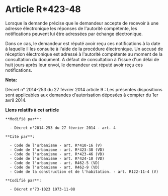 # Article R*423-48

Lorsque la demande précise que le demandeur accepte de recevoir à une adresse électronique les réponses de l'autorité
compétente, les notifications peuvent lui être adressées par échange électronique.

Dans ce cas, le demandeur est réputé avoir reçu ces notifications à la date à laquelle il les consulte à l'aide de la
procédure électronique. Un accusé de réception électronique est adressé à l'autorité compétente au moment de la consultation
du document. A défaut de consultation à l'issue d'un délai de huit jours après leur envoi, le demandeur est réputé avoir reçu
ces notifications.

**Nota:**

Décret n° 2014-253 du 27 février 2014 article 9 : Les présentes dispositions sont applicables aux demandes d'autorisation
déposées à compter du 1er avril 2014.

**Liens relatifs à cet article**

	**Modifié par**:

	  - Décret n°2014-253 du 27 février 2014 - art. 4

	**Cité par**:

	  - Code de l'urbanisme - art. R*410-16 (V)
	  - Code de l'urbanisme - art. R*423-38 (VD)
	  - Code de l'urbanisme - art. R*423-46 (VD)
	  - Code de l'urbanisme - art. R*424-10 (VD)
	  - Code de l'urbanisme - art. R462-5 (VD)
	  - Code de l'urbanisme - art. R462-9 (VD)
	  - Code de la construction et de l'habitation. - art. R122-11-4 (V)

	**Codifié par**:

	  - Décret n°73-1023 1973-11-08
